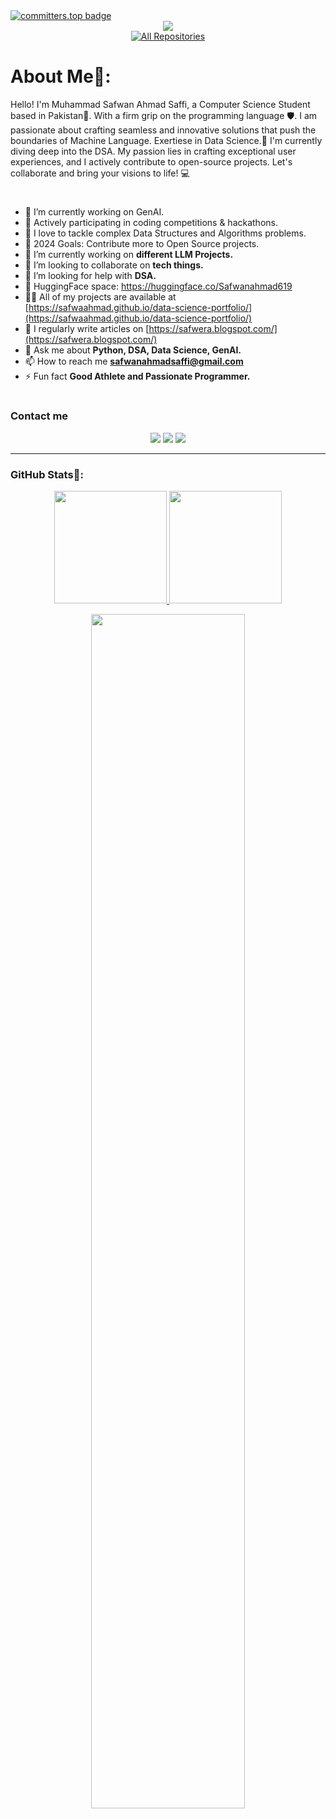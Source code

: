   <a href="https://user-badge.committers.top/pakistan/safwaahmad">
    <img src="https://user-badge.committers.top/pakistan/safwaahmad.svg" alt="committers.top badge" />
<!--[![committers.top badge]  (https://user-badge.committers.top/pakistan/safwaahmad.svg)](https://user-badge.committers.top/pakistan/safwaahmad)-->
<div align="center">
  <img src="https://visitor-badge.laobi.icu/badge?page_id=safwaahmad&" />
</div>
<div align="center">
  <a href="https://profile-summary-for-github.com/user/safwaahmad"><img alt="All Repositories" title="Detailed GitHub Statistics" src="https://custom-icon-badges.demolab.com/badge/Detailed%20GitHub%20Statistics-1F222E?style=for-the-badge&logoColor=white&logo=repo"/></a>
</div>

# About Me💬:
Hello! I'm Muhammad Safwan Ahmad Saffi, a Computer Science Student based in Pakistan👋. With a firm grip on the programming language 🛡️. I am passionate about crafting seamless and innovative solutions that push the boundaries of Machine Language. Exertiese in Data Science.🤖 I'm currently diving deep into the DSA. My passion lies in crafting exceptional user experiences, and I actively contribute to open-source projects. Let's collaborate and bring your visions to life! 💻

#
 
- 🔭 I’m currently working on GenAI.
- 🌱 Actively participating in coding competitions & hackathons.
- 🌱 I love to tackle complex Data Structures and Algorithms problems.
- 🥅 2024 Goals: Contribute more to Open Source projects.
- 🔭 I’m currently working on **different LLM Projects.**
- 👯 I’m looking to collaborate on **tech things.**
- 🤝 I’m looking for help with **DSA.**
- 👀 HuggingFace space: https://huggingface.co/Safwanahmad619
- 👨‍💻 All of my projects are available at [https://safwaahmad.github.io/data-science-portfolio/](https://safwaahmad.github.io/data-science-portfolio/)
- 📝 I regularly write articles on [https://safwera.blogspot.com/](https://safwera.blogspot.com/)
- 💬 Ask me about **Python, DSA, Data Science, GenAI.**
- 📫 How to reach me **safwanahmadsaffi@gmail.com**
- ⚡ Fun fact **Good Athlete and Passionate Programmer.**

#
<!--
### Languages
<a href="https://github.com/Safwaahmad">
<div align="left">
       <img src="https://skillicons.dev/icons?i=js,php,cpp,java,python,&perline=4" /> 
</div>
</a>

</td><td valign="top" width="25%">

  
### Others
<a href="https://github.com/Safwaahmad">
<div align="left">
       <img src="https://skillicons.dev/icons?i=git,github,npm,figma,vscode,postman,netlify,vite,vercel,heroku,discord,stackoverflow,vscodeqt&perline=4" /> 
</div>
</a>
</td>
</tr></table>

-->

 ### Contact me
<div align="center">
       <a href="https://www.linkedin.com/in/safwan-ahmad-saffi/" target="_blank"><img src="https://img.shields.io/badge/-Safwan ahmad-0077B5?style=flat&logo=Linkedin&logoColor=white"/></a>
    <a target="_blank" href="mailto:safwanahmadsaffi836@gmail.com"><img src="https://img.shields.io/badge/-safwanahmadsaffi836@gmail.com-D14836?style=flat&logo=Gmail&logoColor=white"/></a>
    <a href="https://leetcode.com/u/safwanasaffi/" target="_blank"><img src="https://img.shields.io/badge/-Safwan ahmad-FFA116?style=flat&logo=LeetCode&logoColor=white"/></a>
  
</div>
<hr>

 ### GitHub Stats💬: 
 
<p align="center">
    <a href="https://github.com/safwanahmadsaffi">
<img height="180em" src="https://github-readme-stats-git-masterrstaa-rickstaa.vercel.app/api?username=safwanahmadsaffi&show_icons=true&theme=algolia&include_all_commits=true&count_private=true&hide_border=true"/>
        <img height="180em" src="https://github-readme-stats-eight-theta.vercel.app/api/top-langs/?username=safwanahmadsaffi&langs_count=12&layout=compact&langs_count=8&theme=algolia&include_all_commits=true&count_private=true&hide_border=true" />
    </a>
</p>
 <p align="center">
   <a href="https://github.com/safwanahmadsaffi"> 
     <img width="70%" src="https://github-readme-streak-stats.herokuapp.com/?user=safwanahmadsaffi&theme=algolia&hide_border=true" /> 
   </a>  
 </p>
